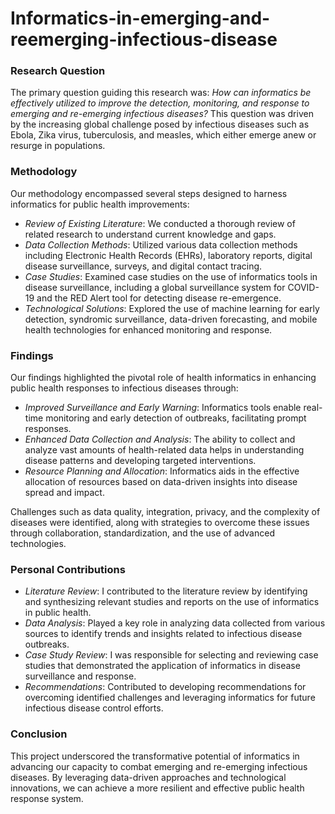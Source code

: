 # Informatics-in-emerging-and-reemerging-infectious-disease
### Research Question

The primary question guiding this research was: *How can informatics be effectively utilized to improve the detection, monitoring, and response to emerging and re-emerging infectious diseases?* This question was driven by the increasing global challenge posed by infectious diseases such as Ebola, Zika virus, tuberculosis, and measles, which either emerge anew or resurge in populations.

### Methodology

Our methodology encompassed several steps designed to harness informatics for public health improvements:
- *Review of Existing Literature*: We conducted a thorough review of related research to understand current knowledge and gaps.
- *Data Collection Methods*: Utilized various data collection methods including Electronic Health Records (EHRs), laboratory reports, digital disease surveillance, surveys, and digital contact tracing.
- *Case Studies*: Examined case studies on the use of informatics tools in disease surveillance, including a global surveillance system for COVID-19 and the RED Alert tool for detecting disease re-emergence.
- *Technological Solutions*: Explored the use of machine learning for early detection, syndromic surveillance, data-driven forecasting, and mobile health technologies for enhanced monitoring and response.

### Findings

Our findings highlighted the pivotal role of health informatics in enhancing public health responses to infectious diseases through:
- *Improved Surveillance and Early Warning*: Informatics tools enable real-time monitoring and early detection of outbreaks, facilitating prompt responses.
- *Enhanced Data Collection and Analysis*: The ability to collect and analyze vast amounts of health-related data helps in understanding disease patterns and developing targeted interventions.
- *Resource Planning and Allocation*: Informatics aids in the effective allocation of resources based on data-driven insights into disease spread and impact.

Challenges such as data quality, integration, privacy, and the complexity of diseases were identified, along with strategies to overcome these issues through collaboration, standardization, and the use of advanced technologies.

### Personal Contributions

- *Literature Review*: I contributed to the literature review by identifying and synthesizing relevant studies and reports on the use of informatics in public health.
- *Data Analysis*: Played a key role in analyzing data collected from various sources to identify trends and insights related to infectious disease outbreaks.
- *Case Study Review*: I was responsible for selecting and reviewing case studies that demonstrated the application of informatics in disease surveillance and response.
- *Recommendations*: Contributed to developing recommendations for overcoming identified challenges and leveraging informatics for future infectious disease control efforts.

### Conclusion

This project underscored the transformative potential of informatics in advancing our capacity to combat emerging and re-emerging infectious diseases. By leveraging data-driven approaches and technological innovations, we can achieve a more resilient and effective public health response system.
